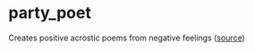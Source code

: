 # party_poet
Creates positive acrostic poems from negative feelings ([source](https://cheapbotsdonequick.com/source/party_poet))
